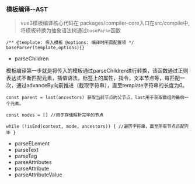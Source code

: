 ### 模板编译--AST

> vue3模板编译核心代码在 packages/compiler-core入口在src/compile中,将模板转换为抽象语法树通过`baseParse`函数

`
  /**
     @template: 传入模板
     @options: 编译时所需配置项
   */
  baseParser(template,options){}
`

- parseChildren

模板编译第一步就是将传入的模板通过parseChildren进行转换，该函数通过正则表达式不断匹配元素，插值语法，标签上的属性，指令，文本节点等，每匹配一次，通过advanceBy向前推进（截取字符串），直至template字符串的长度为0。

`
 const parent = last(ancestors) 获取当前节点的父节点，last用于获取数组的最后一个元素。
`

`
  const nodes = [] //用于存储解析完毕的节点
`

`
  while (!isEnd(context, mode, ancestors)) {
    //遍历字符串，直至所有节点匹配完毕
  }
`
- parseELement
- parseText
- parseTag
- parseAttributes
- parseAttribute
- parseAttributeValue